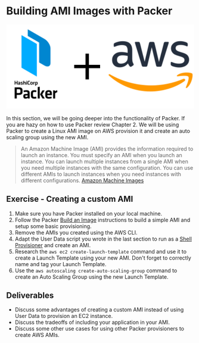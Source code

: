 # Building AMI Images with Packer

![packer plus aws image](img3/packer+aws.svg  ':size=400px :class=img-center :alt= packer plus aws image')

In this section, we will be going deeper into the functionality of Packer. If you are hazy on how to use Packer review Chapter 2. We will be using Packer to create a Linux AMI image on AWS provision it and create an auto scaling group using the new AMI.

> An Amazon Machine Image (AMI) provides the information required to launch an instance. You must specify an AMI when you launch an instance. You can launch multiple instances from a single AMI when you need multiple instances with the same configuration. You can use different AMIs to launch instances when you need instances with different configurations. [Amazon Machine Images](https://docs.aws.amazon.com/AWSEC2/latest/UserGuide/AMIs.html)

## Exercise - Creating a custom AMI

1. Make sure you have Packer installed on your local machine.
2. Follow the Packer [Build an Image](https://developer.hashicorp.com/packer/tutorials/aws-get-started) instructions to build a simple AMI and setup some basic provisioning.
3. Remove the AMIs you created using the AWS CLI.
4. Adapt the User Data script you wrote in the last section to run as a [Shell Provisioner](https://www.packer.io/docs/provisioners/shell.html) and create an AMI.
5. Research the `aws ec2 create-launch-template` command and use it to create a Launch Template using your new AMI. Don't forget to correctly name and tag your Launch Template.
6. Use the `aws autoscaling create-auto-scaling-group` command to create an Auto Scaling Group using the new Launch Template.

## Deliverables

- Discuss some advantages of creating a custom AMI instead of using User Data to provision an EC2 instance.
- Discuss the tradeoffs of including your application in your AMI.
- Discuss some other use cases for using other Packer provisioners to create AWS AMIs.
